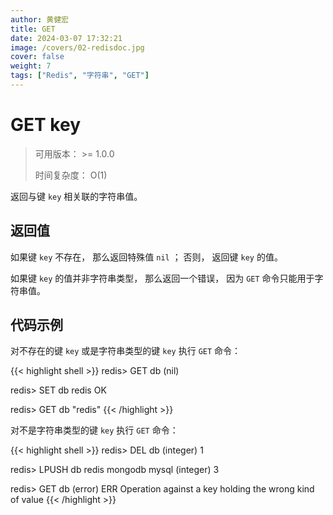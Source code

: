 ```yaml
---
author: 黄健宏
title: GET
date: 2024-03-07 17:32:21
image: /covers/02-redisdoc.jpg
cover: false
weight: 7
tags: ["Redis", "字符串", "GET"]
---
```


# GET key

> 可用版本： >= 1.0.0
> 
> 时间复杂度： O(1)

返回与键 `key` 相关联的字符串值。

## 返回值

如果键 `key` 不存在， 那么返回特殊值 `nil` ； 否则， 返回键 `key` 的值。

如果键 `key` 的值并非字符串类型， 那么返回一个错误， 因为 `GET` 命令只能用于字符串值。

## 代码示例

对不存在的键 `key` 或是字符串类型的键 `key` 执行 `GET` 命令：

{{< highlight shell >}}
redis> GET db
(nil)

redis> SET db redis
OK

redis> GET db
"redis"
{{< /highlight >}}

对不是字符串类型的键 `key` 执行 `GET` 命令：

{{< highlight shell >}}
redis> DEL db
(integer) 1

redis> LPUSH db redis mongodb mysql
(integer) 3

redis> GET db
(error) ERR Operation against a key holding the wrong kind of value
{{< /highlight >}}